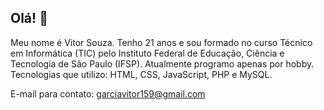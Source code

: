 ## Olá! 👋

Meu nome é Vitor Souza. Tenho 21 anos e sou formado no curso Técnico em Informática (TIC) pelo Instituto Federal de Educação, Ciência e Tecnologia de São Paulo (IFSP). Atualmente programo apenas por hobby. Tecnologias que utilizo: HTML, CSS, JavaScript, PHP e MySQL.

E-mail para contato: garciavitor159@gmail.com
